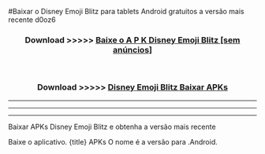 #Baixar o Disney Emoji Blitz   para tablets Android gratuitos a versão mais recente d0oz6


<div align="center">
<h3>Download >>>>> <a href="https://pt-web.web.app/?pt= Disney Emoji Blitz ">Baixe o A P K Disney Emoji Blitz  [sem anúncios]</a></h3><br>

<h3>Download >>>>> <a href="https://pt-web.web.app/?pt= Disney Emoji Blitz ">Disney Emoji Blitz  Baixar APKs</a></h3>
</div>

----------------------------------------------------------

----------------------------------------------------------

----------------------------------------------------------

Baixar APKs Disney Emoji Blitz  e obtenha a versão mais recente

Baixe o aplicativo. {title} APKs O nome é a versão para .Android.


